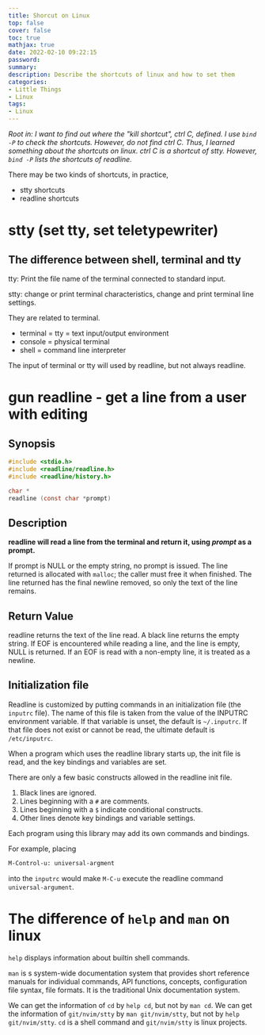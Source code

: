```yaml
---
title: Shorcut on Linux
top: false
cover: false
toc: true
mathjax: true
date: 2022-02-10 09:22:15
password:
summary:
description: Describe the shortcuts of linux and how to set them
categories:
- Little Things
- Linux
tags:
- Linux
---
```


*Root in: I want to find out where the "kill shortcut", ctrl C, defined.
I use `bind -P` to check the shortcuts. However, do not find ctrl C.
Thus, I learned
something about the shortcuts on linux. ctrl C is a shortcut of stty. 
However, `bind -P` lists the shortcuts of readline.*

There may be two kinds of shortcuts, in practice,
* stty shortcuts
* readline shortcuts

# stty (set tty, set teletypewriter) #

## The difference between shell, terminal and tty ##

tty: Print the file name of the terminal connected to standard input.

stty: change or print terminal characteristics, change and print terminal line settings.

They are related to terminal.

* terminal = tty = text input/output environment
* console = physical terminal
* shell = command line interpreter

The input of terminal or tty will used by readline, but not always
readline.

# gun readline - get a line from a user with editing #

## Synopsis ##


```c
#include <stdio.h>
#include <readline/readline.h>
#include <readline/history.h>

char *
readline (const char *prompt)

```


## Description ##

**readline will read a line from the terminal and return it, using
*prompt* as a prompt.**

If prompt is NULL or the empty string, no prompt is issued.
The line returned is allocated with `malloc`; the caller must
free it when finished. The line returned has the final newline removed,
so only the text of the line remains.

## Return Value ##

readline returns the text of the line read. A black line returns the empty
string. If EOF is encountered while reading a line, and the line is empty,
NULL is returned. If an EOF is read with a non-empty line, it is treated
as a newline.

## Initialization file ##

Readline is customized by putting commands in an initialization file
(the `inputrc` file). The name of this file is taken from the value of 
the INPUTRC environment variable. If that variable is unset, the default
is `~/.inputrc`. If that file does not exist or cannot be read, the
ultimate default is `/etc/inputrc`. 

When a program which uses the readline library starts up, the init
file is read, and the key bindings and variables are set. 

There are only a few basic constructs allowed in the readline init file.

1. Black lines are ignored.
2. Lines beginning with a `#` are comments.
3. Lines beginning with a `$` indicate conditional constructs.
4. Other lines denote key bindings and variable settings.



Each program using this library may add its own commands and bindings.


For example, placing
```bash
M-Control-u: universal-argment
```
into the `inputrc` would make `M-C-u` execute the readline command
`universal-argument`.

# The difference of `help` and `man` on linux #

`help` displays information about builtin shell commands.

`man` is s system-wide documentation system that provides short
reference manuals for individual commands, API functions, concepts,
configuration file syntax, file formats. It is the traditional Unix
documentation system.

We can get the information of `cd` by `help cd`, but not by `man cd`.
We can get the information of `git/nvim/stty` by `man git/nvim/stty`, but not by `help git/nvim/stty`.
`cd` is a shell command and `git/nvim/stty` is linux projects. 
